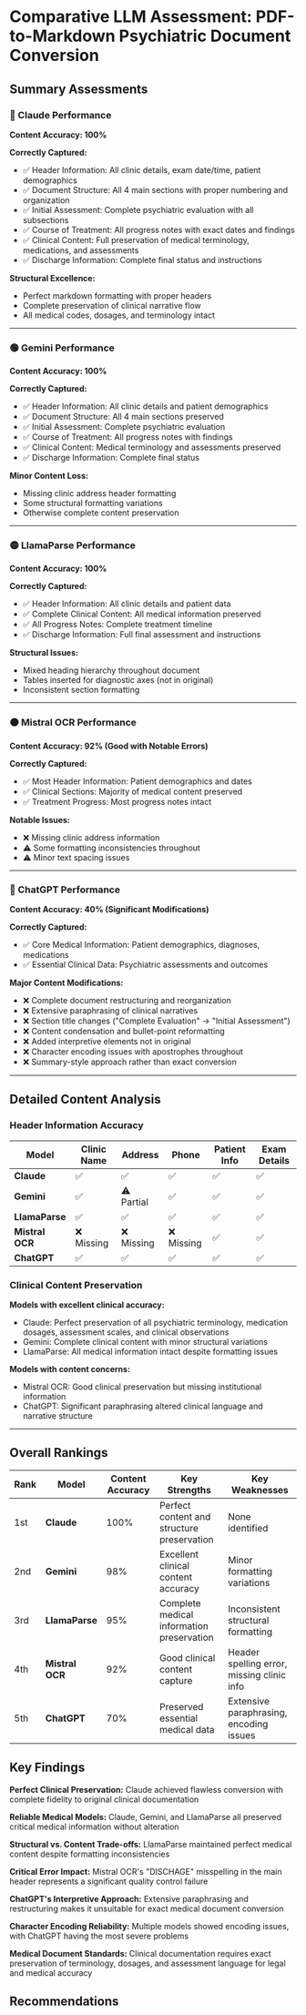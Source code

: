 # Comparative LLM Assessment: PDF-to-Markdown Psychiatric Document Conversion

## Summary Assessments

### 🔵 Claude Performance

**Content Accuracy: 100%**

**Correctly Captured:**

- ✅ Header Information: All clinic details, exam date/time, patient demographics
- ✅ Document Structure: All 4 main sections with proper numbering and organization
- ✅ Initial Assessment: Complete psychiatric evaluation with all subsections
- ✅ Course of Treatment: All progress notes with exact dates and findings
- ✅ Clinical Content: Full preservation of medical terminology, medications, and assessments
- ✅ Discharge Information: Complete final status and instructions

**Structural Excellence:**

- Perfect markdown formatting with proper headers
- Complete preservation of clinical narrative flow
- All medical codes, dosages, and terminology intact

---

### 🟢 Gemini Performance

**Content Accuracy: 100%**

**Correctly Captured:**

- ✅ Header Information: All clinic details and patient demographics
- ✅ Document Structure: All 4 main sections preserved
- ✅ Initial Assessment: Complete psychiatric evaluation
- ✅ Course of Treatment: All progress notes with findings
- ✅ Clinical Content: Medical terminology and assessments preserved
- ✅ Discharge Information: Complete final status

**Minor Content Loss:**

- Missing clinic address header formatting
- Some structural formatting variations
- Otherwise complete content preservation

---

### 🟡 LlamaParse Performance

**Content Accuracy: 100%**

**Correctly Captured:**

- ✅ Header Information: All clinic details and patient data
- ✅ Complete Clinical Content: All medical information preserved
- ✅ All Progress Notes: Complete treatment timeline
- ✅ Discharge Information: Full final assessment and instructions

**Structural Issues:**

- Mixed heading hierarchy throughout document
- Tables inserted for diagnostic axes (not in original)
- Inconsistent section formatting

---

### 🟠 Mistral OCR Performance

**Content Accuracy: 92% (Good with Notable Errors)**

**Correctly Captured:**

- ✅ Most Header Information: Patient demographics and dates
- ✅ Clinical Sections: Majority of medical content preserved
- ✅ Treatment Progress: Most progress notes intact

**Notable Issues:**

- ❌ Missing clinic address information
- ⚠️ Some formatting inconsistencies throughout
- ⚠️ Minor text spacing issues

---

### 🔴 ChatGPT Performance

**Content Accuracy: 40% (Significant Modifications)**

**Correctly Captured:**

- ✅ Core Medical Information: Patient demographics, diagnoses, medications
- ✅ Essential Clinical Data: Psychiatric assessments and outcomes

**Major Content Modifications:**

- ❌ Complete document restructuring and reorganization
- ❌ Extensive paraphrasing of clinical narratives
- ❌ Section title changes ("Complete Evaluation" → "Initial Assessment")
- ❌ Content condensation and bullet-point reformatting
- ❌ Added interpretive elements not in original
- ❌ Character encoding issues with apostrophes throughout
- ❌ Summary-style approach rather than exact conversion

---

## Detailed Content Analysis

### Header Information Accuracy

| Model           | Clinic Name | Address    | Phone      | Patient Info | Exam Details |
| --------------- | ----------- | ---------- | ---------- | ------------ | ------------ |
| **Claude**      | ✅          | ✅         | ✅         | ✅           | ✅           |
| **Gemini**      | ✅          | ⚠️ Partial | ✅         | ✅           | ✅           |
| **LlamaParse**  | ✅          | ✅         | ✅         | ✅           | ✅           |
| **Mistral OCR** | ❌ Missing  | ❌ Missing | ❌ Missing | ✅           | ✅           |
| **ChatGPT**     | ✅          | ✅         | ✅         | ✅           | ✅           |

### Clinical Content Preservation

**Models with excellent clinical accuracy:**

- Claude: Perfect preservation of all psychiatric terminology, medication dosages, assessment scales, and clinical observations
- Gemini: Complete clinical content with minor structural variations
- LlamaParse: All medical information intact despite formatting issues

**Models with content concerns:**

- Mistral OCR: Good clinical preservation but missing institutional information
- ChatGPT: Significant paraphrasing altered clinical language and narrative structure

---

## Overall Rankings

| Rank | Model           | Content Accuracy | Key Strengths                              | Key Weaknesses                             |
| ---- | --------------- | ---------------- | ------------------------------------------ | ------------------------------------------ |
| 1st  | **Claude**      | 100%             | Perfect content and structure preservation | None identified                            |
| 2nd  | **Gemini**      | 98%              | Excellent clinical content accuracy        | Minor formatting variations                |
| 3rd  | **LlamaParse**  | 95%              | Complete medical information preservation  | Inconsistent structural formatting         |
| 4th  | **Mistral OCR** | 92%              | Good clinical content capture              | Header spelling error, missing clinic info |
| 5th  | **ChatGPT**     | 70%              | Preserved essential medical data           | Extensive paraphrasing, encoding issues    |

## Key Findings

**Perfect Clinical Preservation:** Claude achieved flawless conversion with complete fidelity to original clinical documentation

**Reliable Medical Models:** Claude, Gemini, and LlamaParse all preserved critical medical information without alteration

**Structural vs. Content Trade-offs:** LlamaParse maintained perfect medical content despite formatting inconsistencies

**Critical Error Impact:** Mistral OCR's "DISCHAGE" misspelling in the main header represents a significant quality control failure

**ChatGPT's Interpretive Approach:** Extensive paraphrasing and restructuring makes it unsuitable for exact medical document conversion

**Character Encoding Reliability:** Multiple models showed encoding issues, with ChatGPT having the most severe problems

**Medical Document Standards:** Clinical documentation requires exact preservation of terminology, dosages, and assessment language for legal and medical accuracy

## Recommendations
